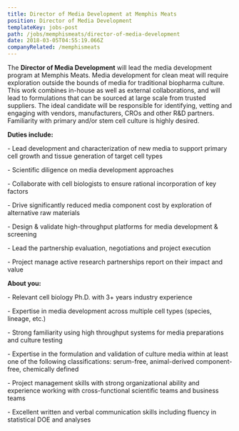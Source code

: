 ```yaml
---
title: Director of Media Development at Memphis Meats
position: Director of Media Development
templateKey: jobs-post
path: /jobs/memphismeats/director-of-media-development
date: 2018-03-05T04:55:19.066Z
companyRelated: /memphismeats
---
```

The **Director of Media Development** will lead the media development program at Memphis Meats. Media development for clean meat will require exploration outside the bounds of media for traditional biopharma culture.  This work combines in-house as well as external collaborations, and will lead to formulations that can be sourced at large scale from trusted suppliers.  The ideal candidate will be responsible for identifying, vetting and engaging with vendors, manufacturers, CROs and other R&D partners. Familiarity with primary and/or stem cell culture is highly desired.



**Duties include:**

\- Lead development and characterization of new media to support primary cell growth and tissue generation of target cell types

\- Scientific diligence on media development approaches

\- Collaborate with cell biologists to ensure rational incorporation of key factors

\- Drive significantly reduced media component cost by exploration of alternative raw materials

\- Design & validate high-throughput platforms for media development & screening

\- Lead the partnership evaluation, negotiations and project execution

\- Project manage active research partnerships report on their impact and value



**About you:**

\- Relevant cell biology Ph.D. with 3+ years industry experience

\- Expertise in media development across multiple cell types (species, lineage, etc.)

\- Strong familiarity using high throughput systems for media preparations and culture testing

\- Expertise in the formulation and validation of culture media within at least one of the following classifications: serum-free, animal-derived component-free, chemically defined

\- Project management skills with strong organizational ability and experience working with cross-functional scientific teams and business teams

\- Excellent written and verbal communication skills including fluency in statistical DOE and analyses
